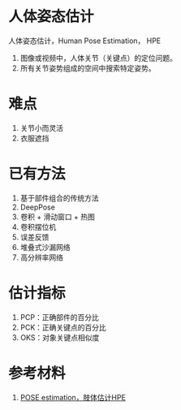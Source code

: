 # 人体姿态估计  

人体姿态估计，Human Pose Estimation， HPE  
1. 图像或视频中，人体关节（关键点）的定位问题。  
2. 所有关节姿势组成的空间中搜索特定姿势。  

# 难点

1. 关节小而灵活  
2. 衣服遮挡  

# 已有方法

1. 基于部件组合的传统方法  
2. DeepPose  
3. 卷积 + 滑动窗口 + 热图  
4. 卷积摆位机  
5. 误差反馈  
6. 堆叠式沙漏网络  
7. 高分辨率网络

# 估计指标

1. PCP：正确部件的百分比  
2. PCK：正确关键点的百分比  
3. OKS：对象关键点相似度

# 参考材料

1. [POSE estimation，肢体估计HPE](https://blog.csdn.net/u010451780/article/details/106790471/)